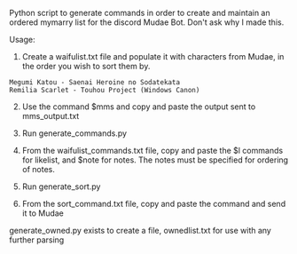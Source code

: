 Python script to generate commands in order to create and maintain an ordered mymarry list for the discord Mudae Bot. Don't ask why I made this.

Usage:

1. Create a waifulist.txt file and populate it with characters from Mudae, in the order you wish to sort them by.

```
Megumi Katou - Saenai Heroine no Sodatekata
Remilia Scarlet - Touhou Project (Windows Canon)
```

2. Use the command $mms and copy and paste the output sent to mms_output.txt

3. Run generate_commands.py

4. From the waifulist_commands.txt file, copy and paste the $l commands for likelist, and $note for notes. The notes must be specified for ordering of notes.

5. Run generate_sort.py

6. From the sort_command.txt file, copy and paste the command and send it to Mudae

generate_owned.py exists to create a file, ownedlist.txt for use with any further parsing
